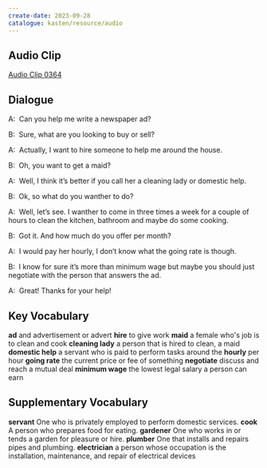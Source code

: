 ```yaml
---
create-date: 2023-09-28
catalogue: kasten/resource/audio
---
```


## Audio Clip
[Audio Clip 0364](https://archive.org/download/englishpod_all/englishpod_0364dg.mp3)

## Dialogue
A:  Can you help me write a newspaper ad? 

B:  Sure, what are you looking to buy or sell? 

A:  Actually, I want to hire someone to help me around the house. 

B:  Oh, you want to get a maid? 

A:  Well, I think it’s better if you call her a cleaning lady or  domestic help. 

B:  Ok, so what do you wanther to do? 

A:  Well, let’s see. I wanther to come in three times a week for a couple of hours to clean the kitchen, bathroom and maybe do some cooking. 

B:  Got it. And how much do you offer per month? 

A:  I would pay her hourly, I don’t know what the going rate   is though. 

B:  I know for sure it’s more than minimum wage  but maybe you should just negotiate with the person that answers the ad.  

A:  Great! Thanks for your help! 

## Key Vocabulary
**ad**                 and advertisement or advert
**hire**               to give work
**maid**               a female who's job is to clean and cook
**cleaning lady**      a person that is hired to clean, a maid
**domestic help**      a servant who is paid to perform tasks around the
**hourly**             per hour
**going rate**         the current price or fee of something
**negotiate**          discuss and reach a mutual deal
**minimum wage**       the lowest legal salary a person can earn

## Supplementary Vocabulary
**servant**          One who is privately employed to perform domestic services.
**cook**             A person who prepares food for eating.
**gardener**         One who works in or tends a garden for pleasure or hire.
**plumber**          One that installs and repairs pipes and plumbing.
**electrician**      a person whose occupation is the installation, maintenance, and repair of electrical devices
